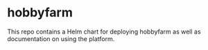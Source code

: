 # hobbyfarm

This repo contains a Helm chart for deploying hobbyfarm as well as documentation on using the platform.

